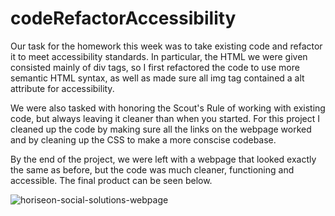 # codeRefactorAccessibility

Our task for the homework this week was to take existing code and refactor it to meet accessibility standards. In particular, the HTML we were given consisted mainly of div tags, so I first refactored the code to use more semantic HTML syntax, as well as made sure all img tag contained a alt attribute for accessibility. 

We were also tasked with honoring the Scout's Rule of working with existing code, but always leaving it cleaner than when you started. For this project I cleaned up the code by making sure all the links on the webpage worked and by cleaning up the CSS to make a more conscise codebase. 

By the end of the project, we were left with a webpage that looked exactly the same as before, but the code was much cleaner, functioning and accessible. The final product can be seen below.

![horiseon-social-solutions-webpage](https://user-images.githubusercontent.com/90992593/137645993-01ce0653-5664-4ded-beae-f871ec7413a5.jpg)
